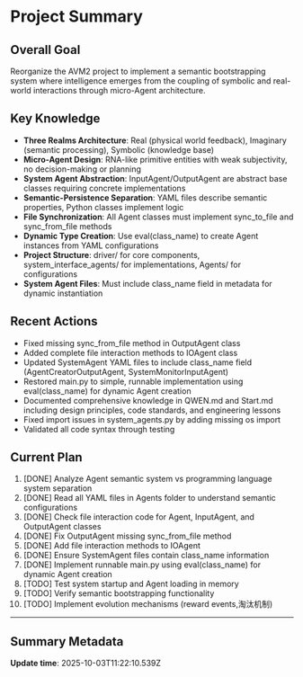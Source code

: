 # Project Summary

## Overall Goal
Reorganize the AVM2 project to implement a semantic bootstrapping system where intelligence emerges from the coupling of symbolic and real-world interactions through micro-Agent architecture.

## Key Knowledge
- **Three Realms Architecture**: Real (physical world feedback), Imaginary (semantic processing), Symbolic (knowledge base)
- **Micro-Agent Design**: RNA-like primitive entities with weak subjectivity, no decision-making or planning
- **System Agent Abstraction**: InputAgent/OutputAgent are abstract base classes requiring concrete implementations
- **Semantic-Persistence Separation**: YAML files describe semantic properties, Python classes implement logic
- **File Synchronization**: All Agent classes must implement sync_to_file and sync_from_file methods
- **Dynamic Type Creation**: Use eval(class_name) to create Agent instances from YAML configurations
- **Project Structure**: driver/ for core components, system_interface_agents/ for implementations, Agents/ for configurations
- **System Agent Files**: Must include class_name field in metadata for dynamic instantiation

## Recent Actions
- Fixed missing sync_from_file method in OutputAgent class
- Added complete file interaction methods to IOAgent class
- Updated SystemAgent YAML files to include class_name field (AgentCreatorOutputAgent, SystemMonitorInputAgent)
- Restored main.py to simple, runnable implementation using eval(class_name) for dynamic Agent creation
- Documented comprehensive knowledge in QWEN.md and Start.md including design principles, code standards, and engineering lessons
- Fixed import issues in system_agents.py by adding missing os import
- Validated all code syntax through testing

## Current Plan
1. [DONE] Analyze Agent semantic system vs programming language system separation
2. [DONE] Read all YAML files in Agents folder to understand semantic configurations
3. [DONE] Check file interaction code for Agent, InputAgent, and OutputAgent classes
4. [DONE] Fix OutputAgent missing sync_from_file method
5. [DONE] Add file interaction methods to IOAgent
6. [DONE] Ensure SystemAgent files contain class_name information
7. [DONE] Implement runnable main.py using eval(class_name) for dynamic Agent creation
8. [TODO] Test system startup and Agent loading in memory
9. [TODO] Verify semantic bootstrapping functionality
10. [TODO] Implement evolution mechanisms (reward events,淘汰机制)

---

## Summary Metadata
**Update time**: 2025-10-03T11:22:10.539Z 
